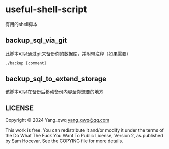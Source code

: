 # useful-shell-script

有用的shell脚本

## backup_sql_via_git

此脚本可以通过git来备份你的数据库，并附带注释（如果需要）

```shell
./backup [comment]
```

## backup_sql_to_extend_storage

该脚本可以在备份后移动备份内容至你想要的地方

## LICENSE

Copyright © 2024 Yang_qwq <yang_qwq@qq.com>

This work is free. You can redistribute it and/or modify it under the
terms of the Do What The Fuck You Want To Public License, Version 2,
as published by Sam Hocevar. See the COPYING file for more details.
